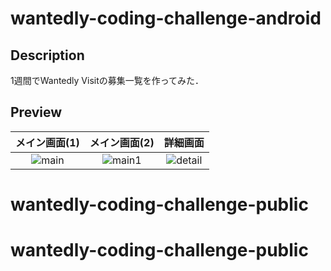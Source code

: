 # wantedly-coding-challenge-android

## Description

1週間でWantedly Visitの募集一覧を作ってみた．

## Preview

| メイン画面(1) | メイン画面(2) | 詳細画面 |
|:-----------:|:------------:|:------------:|
| ![main](https://github.com/Hunachi/wantedly-coding-challenge-android-public/blob/master/screenshot/incremental_main_activity.jpg) | ![main1](https://github.com/Hunachi/wantedly-coding-challenge-android-public/blob/master/screenshot/item_expanding_main_activity.png) | ![detail](https://github.com/Hunachi/wantedly-coding-challenge-android-public/blob/master/screenshot/detail_acivity.png) |
# wantedly-coding-challenge-public
# wantedly-coding-challenge-public
